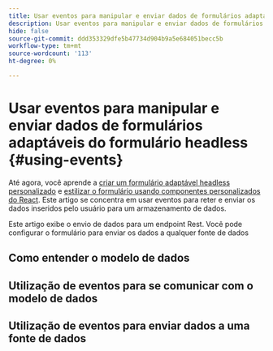 ```yaml
---
title: Usar eventos para manipular e enviar dados de formulários adaptáveis do formulário headless
description: Usar eventos para manipular e enviar dados de formulários adaptáveis do formulário headless
hide: false
source-git-commit: ddd353329dfe5b47734d904b9a5e684051becc5b
workflow-type: tm+mt
source-wordcount: '113'
ht-degree: 0%

---
```



# Usar eventos para manipular e enviar dados de formulários adaptáveis do formulário headless {#using-events}

Até agora, você aprende a [criar um formulário adaptável headless personalizado](create-and-publish-a-headless-form.md) e [estilizar o formulário usando componentes personalizados do React](use-google-material-ui-react-components-to-render-a-headless-form.md). Este artigo se concentra em usar eventos para reter e enviar os dados inseridos pelo usuário para um armazenamento de dados.

Este artigo exibe o envio de dados para um endpoint Rest. Você pode configurar o formulário para enviar os dados a qualquer fonte de dados

## Como entender o modelo de dados



## Utilização de eventos para se comunicar com o modelo de dados

## Utilização de eventos para enviar dados a uma fonte de dados
